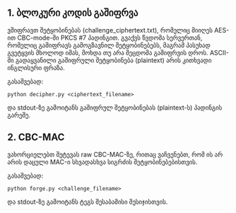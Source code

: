 ## 1. ბლოკური კოდის გაშიფრვა
ვშიფრავთ შეტყობინებას (challenge_ciphertext.txt), რომელიც მიიღეს AES-ით CBC-mode-ში PKCS #7 პადინგით.
გვაქვს წვდომა სერვერთან, რომელიც გაშიფრავს გამოგზავნილ შეტყობინებებს, მაგრამ პასუხად გვეტყვის მხოლოდ იმას, მოხდა თუ არა შეცდომა გაშიფრვის დროს.
ASCII-ში გადაყვანილი გაშიფრული შეტყობინება (plaintext) არის კითხვადი ინგლისური ფრაზა.

გასაშვებად:
```
python decipher.py <ciphertext_filename>
```
და stdout-ზე გამოიტანს გაშიფრულ შეტყობინებას (plaintext-ს) პადინგის გარეშე.

## 2. CBC-MAC
ვახორციელებთ შეტევას raw CBC-MAC-ზე, რითაც ვაჩვენებთ, რომ ის არ არის დაცული MAC-ი სხვადასხვა სიგრძის შეტყობინებებისთვის.

გასაშვებად:
```
python forge.py <challenge_filename>
```

და stdout-ზე გამოიტანს ტეგს შესაბამისი მესიჯისთვის.
